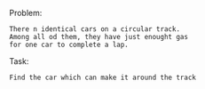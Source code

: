 Problem:

	There n identical cars on a circular track. 
	Among all od them, they have just enought gas 
	for one car to complete a lap. 

Task:

	Find the car which can make it around the track
